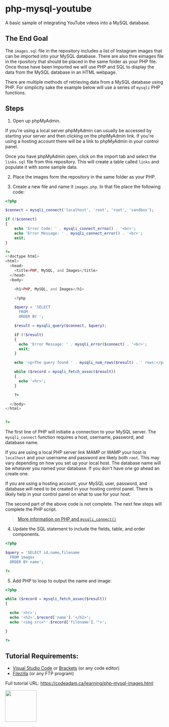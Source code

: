 # php-mysql-youtube

A basic sample of integrating YouTube vdeos into a MySQL database.

## The End Goal

The `images.sql` file in the repository includes a list of Instagram images that can be imported into your MySQL database. There are also thre eimages file in the rpository that should be placed in the same folder as your PHP file. Once those have been imported we will use PHP and SQL to display the data from the MySQL database in an HTML webpage. 

There are multiple methods of retrieving data from a MySQL database using PHP. For simplicity sake the example below will use a series of `mysqli` PHP functions. 

## Steps

1. Open up phpMyAdmin.

If you're using a local server phpMyAdmin can usually be accessed by starting your server and then clicking on the phpMyAdmin link. If you're using a hosting account there will be a link to phpMyAdmin in your control panel. 

Once you have phpMyAdmin open, click on the import tab and select the `links.sql` file from this repository. This will create a table called `links` and populate it with some sample data. 

2. Place the images form the repository in the same folder as your PHP. 

3. Create a new file and name it `images.php`. In that file place the following code:

```php
<?php

$connect = mysqli_connect('localhost', 'root', 'root', 'sandbox');

if (!$connect) 
{
    echo 'Error Code: ' . mysqli_connect_errno() . '<br>';
    echo 'Error Message: ' . mysqli_connect_error() . '<br>';
    exit;
}

?>
<!doctype html>
<html>
  <head>
    <title>PHP, MySQL, and Images</title>
  </head>
  <body>

    <h1>PHP, MySQL, and Images</h1>

    <?php

    $query = 'SELECT 
      FROM 
      ORDER BY ';

    $result = mysqli_query($connect, $query);

    if (!$result)
    {
      echo 'Error Message: ' . mysqli_error($connect) . '<br>';
      exit;
    }

    echo '<p>The query found ' . mysqli_num_rows($result) . ' rows:</p>';

    while ($record = mysqli_fetch_assoc($result))
    {
      echo '<hr>';
    }

    ?>        

  </body>
</html>


?>
```

The first line of PHP will initiatie a connection to your MySQL server. The `mysqli_connect` function requires a host, username, password, and database name. 

If you are using a local PHP server link MAMP or WAMP your host is `localhost` and your username and password are likely both `root`. This may vary depending on how you set up your local host. The database name will be whataver you named your database. If you don't have one go ahead an create one. 

If you are using a hosting account, your MySQL user, password, and database will need to be created in your hosting control panel. There is likely help in your control panel on what to use for your host. 

The second part of the above code is not complete. The next few steps will complete the PHP script. 

> [More information on PHP and `mysqli_connect()`](https://www.php.net/manual/en/function.mysqli-connect.php)

4. Update the SQL statement to include the fields, table, and order components.

```php
<?php

$query = 'SELECT id,name,filename
  FROM images
  ORDER BY name';

?>
```

5. Add PHP to loop to output the name and image:

```php
<?php

while ($record = mysqli_fetch_assoc($result))
{

  echo '<hr>';
  echo '<h2>'.$record['name'].'</h2>';
  echo '<img src="'.$record['filename'].'">';

}

?>
```

## Tutorial Requirements:

* [Visual Studio Code](https://code.visualstudio.com/) or [Brackets](http://brackets.io/) (or any code editor)
* [Filezilla](https://filezilla-project.org/) (or any FTP program)

Full tutorial URL: https://codeadam.ca/learning/php-mysql-images.html

<a href="https://codeadam.ca">
<img src="https://codeadam.ca/images/code-block.png" width="100">
</a>
